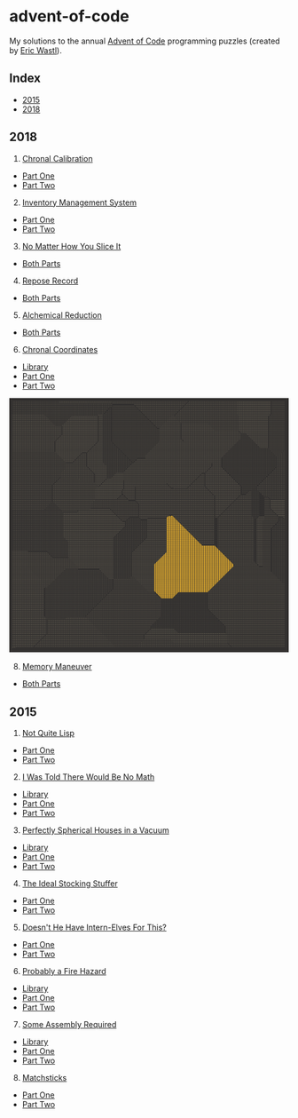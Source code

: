 # advent-of-code

My solutions to the annual [Advent of Code][1] programming puzzles
(created by [Eric Wastl][2]).

## Index

- [2015](#2015)
- [2018](#2018)

## 2018

1. [Chronal Calibration][2018-1]
  - [Part One](./2018/day-1/src/one.rs)
  - [Part Two](./2018/day-1/src/two.rs)

2. [Inventory Management System][2018-2]
  - [Part One](./2018/day-2/src/one.rs)
  - [Part Two](./2018/day-2/src/two.rs)

3. [No Matter How You Slice It][2018-3]
  - [Both Parts](./2018/day-3/src/main.rs)

4. [Repose Record][2018-4]
  - [Both Parts](./2018/day-4/src/main.rs)

5. [Alchemical Reduction][2018-5]
  - [Both Parts](./2018/day-5/src/main.rs)

6. [Chronal Coordinates][2018-6]
  - [Library](./2018/day-6/src/lib.rs)
  - [Part One](./2018/day-6/src/one.rs)
  - [Part Two](./2018/day-6/src/two.rs)

![Screenshot](./2018/day-6/screenshot.png)

8. [Memory Maneuver][2018-8]
  - [Both Parts](./2018/day-8/src/main.rs)

## 2015

1. [Not Quite Lisp][2015-1]
  - [Part One](./2015/day-1/src/one.rs)
  - [Part Two](./2015/day-1/src/two.rs)

2. [I Was Told There Would Be No Math][2015-2]
  - [Library](./2015/day-2/src/lib.rs)
  - [Part One](./2015/day-2/src/one.rs)
  - [Part Two](./2015/day-2/src/two.rs)

3. [Perfectly Spherical Houses in a Vacuum][2015-3]
  - [Library](./2015/day-3/src/lib.rs)
  - [Part One](./2015/day-3/src/one.rs)
  - [Part Two](./2015/day-3/src/two.rs)

4. [The Ideal Stocking Stuffer][2015-4]
  - [Part One](./2015/day-4/src/main.rs)
  - [Part Two](./2015/day-4/src/main.rs)

5. [Doesn't He Have Intern-Elves For This?][2015-5]
  - [Part One](./2015/day-5/src/one.rs)
  - [Part Two](./2015/day-5/src/two.rs)

6. [Probably a Fire Hazard][2015-6]
  - [Library](./2015/day-6/src/lib.rs)
  - [Part One](./2015/day-6/src/one.rs)
  - [Part Two](./2015/day-6/src/two.rs)

7. [Some Assembly Required][2015-7]
  - [Library](./2015/day-7/src/lib.rs)
  - [Part One](./2015/day-7/src/one.rs)
  - [Part Two](./2015/day-7/src/two.rs)

8. [Matchsticks][2015-8]
  - [Part One](./2015/day-8/src/one.rs)
  - [Part Two](./2015/day-8/src/two.rs)

[1]: https://adventofcode.com/
[2]: https://adventofcode.com/2018/about 

[2015-1]: https://adventofcode.com/2015/day/1
[2015-2]: https://adventofcode.com/2015/day/2
[2015-3]: https://adventofcode.com/2015/day/3
[2015-4]: https://adventofcode.com/2015/day/4
[2015-5]: https://adventofcode.com/2015/day/5
[2015-6]: https://adventofcode.com/2015/day/6
[2015-7]: https://adventofcode.com/2015/day/7
[2015-8]: https://adventofcode.com/2015/day/8

[2018-1]: https://adventofcode.com/2018/day/1
[2018-2]: https://adventofcode.com/2018/day/2
[2018-3]: https://adventofcode.com/2018/day/3
[2018-4]: https://adventofcode.com/2018/day/4
[2018-5]: https://adventofcode.com/2018/day/5
[2018-6]: https://adventofcode.com/2018/day/6
[2018-8]: https://adventofcode.com/2018/day/8
